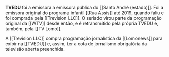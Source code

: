 **TVEDU** foi a emissora a emissora pública do [[Santo André (estado)]]. Foi a emissora original do programa infantil [[Rua Assis]] até 2019, quando faliu e foi comprada pela [[Trevision LLC]]. O seriado virou parte da programação original da [[WTV]] desde então, e é retransmitido pela própria TVEDU e, também, pela [[TV Lomo]].

A [[Trevision LLC]] compra programação jornalística da [[Lomonews]] para exibir na [[TVEDU]] e, assim, ter a cota de jornalismo obrigatória da televisão aberta preenchida.